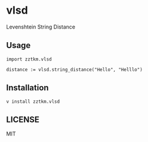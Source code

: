 # vlsd

Levenshtein String Distance

## Usage

```
import zztkm.vlsd

distance := vlsd.string_distance("Hello", "Helllo")
```

## Installation

```
v install zztkm.vlsd
```

## LICENSE

MIT
